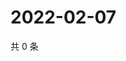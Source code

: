 # 2022-02-07

共 0 条

<!-- BEGIN WEIBO -->
<!-- 最后更新时间 Mon Feb 07 2022 02:15:39 GMT+0800 (China Standard Time) -->

<!-- END WEIBO -->
